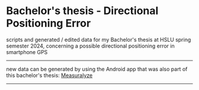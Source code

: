 # Bachelor's thesis - Directional Positioning Error
scripts and generated / edited data for my Bachelor's thesis at HSLU spring semester 2024, concerning a possible directional positioning error in smartphone GPS
____
new data can be generated by using the Android app that was also part of this bachelor's thesis:
[Measuralyze](https://github.com/snoozebaumer/measuralyze)
___